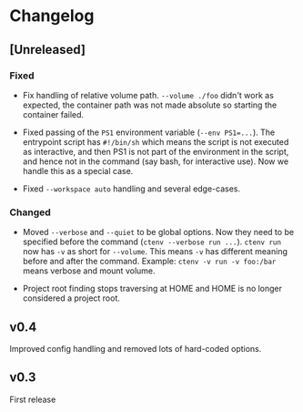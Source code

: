# Changelog

<!-- https://keepachangelog.com/ -->

## [Unreleased]

### Fixed

- Fix handling of relative volume path. `--volume ./foo` didn't work
  as expected, the container path was not made absolute so starting
  the container failed.

- Fixed passing of the `PS1` environment variable (`--env
  PS1=...`). The entrypoint script has `#!/bin/sh` which means the
  script is not executed as interactive, and then PS1 is not part of
  the environment in the script, and hence not in the command (say
  bash, for interactive use). Now we handle this as a special case.

- Fixed `--workspace auto` handling and several edge-cases.


### Changed

- Moved `--verbose` and `--quiet` to be global options. Now they need
  to be specified before the command (`ctenv --verbose run ...`).
  `ctenv run` now has `-v` as short for `--volume`. This means `-v`
  has different meaning before and after the command. Example: `ctenv
  -v run -v foo:/bar` means verbose and mount volume.

- Project root finding stops traversing at HOME and HOME is no longer
  considered a project root.


## v0.4

Improved config handling and removed lots of hard-coded options.


## v0.3

First release
